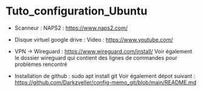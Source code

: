 # Tuto_configuration_Ubuntu



- Scanneur :
    NAPS2 : https://www.naps2.com/

- Disque virtuel google drive :
    Video : https://www.youtube.com/
 
- VPN -> Wireguard : https://www.wireguard.com/install/
    Voir également le dossier wireguard qui contient des lignes de commandes pour problèmes rencontré

- Installation de github :
    sudo apt install git
    Voir également dépot suivant : https://github.com/Darkzveller/config-memo_git/blob/main/README.md

      
